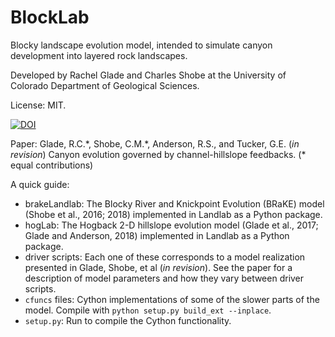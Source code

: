 # BlockLab
Blocky landscape evolution model, intended to simulate canyon development into layered rock landscapes.

Developed by Rachel Glade and Charles Shobe at the University of Colorado Department of Geological Sciences.

License: MIT.

[![DOI](https://zenodo.org/badge/151611886.svg)](https://zenodo.org/badge/latestdoi/151611886)

Paper: Glade, R.C.\*, Shobe, C.M.\*, Anderson, R.S., and Tucker, G.E. (_in revision_) Canyon evolution governed by channel-hillslope feedbacks. (\* equal contributions)

A quick guide:

* brakeLandlab: The Blocky River and Knickpoint Evolution (BRaKE) model (Shobe et al., 2016; 2018) implemented in Landlab as a Python package.
* hogLab: The Hogback 2-D hillslope evolution model (Glade et al., 2017; Glade and Anderson, 2018) implemented in Landlab as a Python package.
* driver scripts: Each one of these corresponds to a model realization presented in Glade, Shobe, et al (_in revision_). See the paper for a description of model parameters and how they vary between driver scripts.
* `cfuncs` files: Cython implementations of some of the slower parts of the model. Compile with `python setup.py build_ext --inplace`.
* `setup.py`: Run to compile the Cython functionality.
